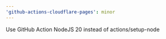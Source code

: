 ```yaml
---
'github-actions-cloudflare-pages': minor
---
```


Use GitHub Action NodeJS 20 instead of actions/setup-node
